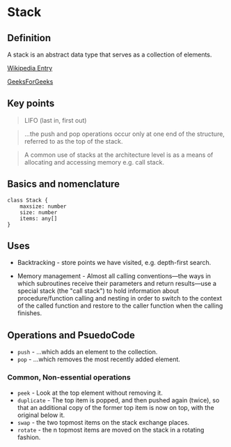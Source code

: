 # Stack

## Definition

A stack is an abstract data type that serves as a collection of elements.

[Wikipedia Entry](<https://en.wikipedia.org/wiki/Stack_(abstract_data_type)>)

[GeeksForGeeks](https://www.geeksforgeeks.org/stack-data-structure/)

## Key points

> LIFO (last in, first out)

> ...the push and pop operations occur only at one end of the structure, referred to as the top of the stack.

> A common use of stacks at the architecture level is as a means of allocating and accessing memory e.g. call stack.

## Basics and nomenclature

```
class Stack {
    maxsize: number
    size: number
    items: any[]
}
```

## Uses

- Backtracking - store points we have visited, e.g. depth-first search.

- Memory management - Almost all calling conventions‍—‌the ways in which subroutines receive their parameters and return results‍—‌use a special stack (the "call stack") to hold information about procedure/function calling and nesting in order to switch to the context of the called function and restore to the caller function when the calling finishes.

## Operations and PsuedoCode

- `push` - ...which adds an element to the collection.
- `pop` - ...which removes the most recently added element.

### Common, Non-essential operations

- `peek` - Look at the top element without removing it.
- `duplicate` - The top item is popped, and then pushed again (twice), so that an additional copy of the former top item is now on top, with the original below it.
- `swap` - the two topmost items on the stack exchange places.
- `rotate` - the n topmost items are moved on the stack in a rotating fashion.
